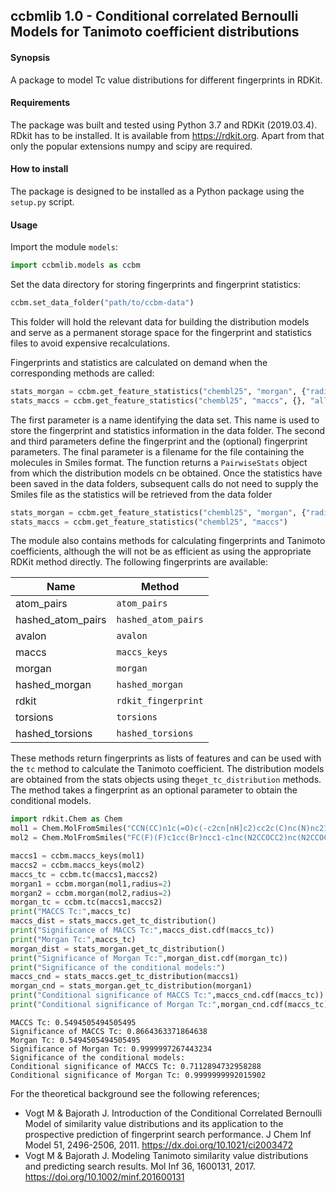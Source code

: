 ## ccbmlib 1.0 - Conditional correlated Bernoulli Models for Tanimoto coefficient distributions

#### Synopsis
A package to model Tc value distributions for different fingerprints in RDKit.

#### Requirements

The package was built and tested using Python 3.7 and RDKit (2019.03.4).
RDkit has to be installed. It is available from https://rdkit.org.
Apart from that only the popular extensions numpy and scipy are required.

#### How to install

The package is designed to be installed as a Python package using the ``setup.py`` script.

#### Usage

Import the module ``models``:
```Python
import ccbmlib.models as ccbm
```
Set the data directory for storing fingerprints and fingerprint statistics:
```Python
ccbm.set_data_folder("path/to/ccbm-data")
```
This folder will hold the relevant data for building the distribution models and serve as a permanent 
storage space for the fingerprint and statistics files to avoid expensive recalculations.

Fingerprints and statistics are calculated on demand when the corresponding methods are called:
```Python
stats_morgan = ccbm.get_feature_statistics("chembl25", "morgan", {"radius":2}, "all_chembl25.smi")
stats_maccs = ccbm.get_feature_statistics("chembl25", "maccs", {}, "all_chembl25.smi")
```
The first parameter is a name identifying the data set. This name is used to store the fingerprint and statistics
information  in the data folder. The second and third parameters define the fingerprint and the (optional) fingerprint
parameters. The final parameter is a filename for the file containing the molecules in Smiles format.
The function returns a ``PairwiseStats`` object from which the distribution models cn be obtained.
Once the statistics have been saved in the data folders, subsequent calls do not need to supply the Smiles file as
the statistics will be retrieved from the data folder
```Python
stats_morgan = ccbm.get_feature_statistics("chembl25", "morgan", {"radius":2})
stats_maccs = ccbm.get_feature_statistics("chembl25", "maccs")
```

The module also contains methods for calculating fingerprints and Tanimoto coefficients, although the will not be as
efficient as using the appropriate RDKit method directly. The following fingerprints are available:

| Name | Method |
| ---- | ------ |
| atom_pairs | ``atom_pairs`` |
| hashed_atom_pairs | ``hashed_atom_pairs`` |
| avalon | ``avalon``|
| maccs | ``maccs_keys`` |
| morgan | ``morgan`` |
| hashed_morgan | ``hashed_morgan`` |
| rdkit | ``rdkit_fingerprint`` |
| torsions | ``torsions`` |
| hashed_torsions | ``hashed_torsions`` |

These methods return fingerprints as lists of features and can be used with the ``tc`` method to calculate the Tanimoto
coefficient. The distribution models are obtained from the stats objects using the``get_tc_distribution`` methods.
The method takes a fingerprint as an optional parameter to obtain the conditional models.

```Python
import rdkit.Chem as Chem
mol1 = Chem.MolFromSmiles("CCN(CC)n1c(=O)c(-c2cn[nH]c2)cc2c(C)nc(N)nc21")
mol2 = Chem.MolFromSmiles("FC(F)(F)c1cc(Br)ncc1-c1nc(N2CCOCC2)nc(N2CCOCC2)n1")

maccs1 = ccbm.maccs_keys(mol1)
maccs2 = ccbm.maccs_keys(mol2)
maccs_tc = ccbm.tc(maccs1,maccs2)
morgan1 = ccbm.morgan(mol1,radius=2)
morgan2 = ccbm.morgan(mol2,radius=2)
morgan_tc = ccbm.tc(maccs1,maccs2)
print("MACCS Tc:",maccs_tc)
maccs_dist = stats_maccs.get_tc_distribution()
print("Significance of MACCS Tc:",maccs_dist.cdf(maccs_tc))
print("Morgan Tc:",maccs_tc)
morgan_dist = stats_morgan.get_tc_distribution()
print("Significance of Morgan Tc:",morgan_dist.cdf(morgan_tc))
print("Significance of the conditional models:")
maccs_cnd = stats_maccs.get_tc_distribution(maccs1)
morgan_cnd = stats_morgan.get_tc_distribution(morgan1)
print("Conditional significance of MACCS Tc:",maccs_cnd.cdf(maccs_tc))
print("Conditional significance of Morgan Tc:",morgan_cnd.cdf(maccs_tc))
```

```
MACCS Tc: 0.5494505494505495
Significance of MACCS Tc: 0.8664363371864638
Morgan Tc: 0.5494505494505495
Significance of Morgan Tc: 0.9999997267443234
Significance of the conditional models:
Conditional significance of MACCS Tc: 0.7112894732958288
Conditional significance of Morgan Tc: 0.9999999992015902
```

For the theoretical background see the following references;
- Vogt M & Bajorath J.
  Introduction of the Conditional Correlated Bernoulli Model of similarity value distributions and its application
  to the prospective prediction of fingerprint search performance.
  J Chem Inf Model 51, 2496-2506, 2011. https://dx.doi.org/10.1021/ci2003472
- Vogt M & Bajorath J.
  Modeling Tanimoto similarity value distributions and predicting search results.
  Mol Inf 36, 1600131, 2017.  https://doi.org/10.1002/minf.201600131

